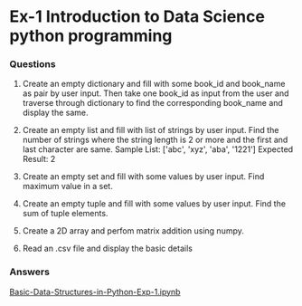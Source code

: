 # Ex-1 Introduction to Data Science python programming 

### Questions

1. Create an empty dictionary and fill with some book_id and book_name as pair by user input.
Then take one book_id as input from the user and traverse through dictionary to find the corresponding book_name and display the same.

2. Create an empty list and fill with list of strings by user input. Find the number of strings where the string length is 2 or more and the first and last character are same. 
Sample List: ['abc', 'xyz', 'aba', '1221']
Expected Result: 2

3. Create an empty set and fill with some values by user input. Find maximum value in a set. 

4. Create an empty tuple and fill with some values by user input. Find the sum of tuple elements. 

5. Create a 2D array and perfom matrix addition using numpy. 

6. Read an .csv file and display the basic details 

### Answers 

[Basic-Data-Structures-in-Python-Exp-1.ipynb](https://github.com/Ruban2205/Introduction-to-Data-Science/blob/main/Basic%20Data%20Structures%20in%20Python/Basic-Data-Structures-in-Python-Exp-1.ipynb)
